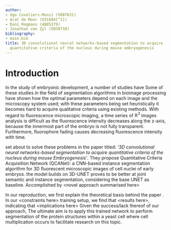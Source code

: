 ```yaml
---
author:
- Ugo Coveliers-Munzi (5007631)
- Aral de Moor (931604[^1])
- Dani Rogmans (4885279)
- Jonathan van Zyl (5039738)
bibliography:
- main.bib
title: 3D convolutional neural networks-based segmentation to acquire
  quantitative criteria of the nucleus during mouse embryogenesis
---
```


# Introduction

In the study of embryonic development, a number of studies have Some of
these studies in the field of segmentation algorithms in bioimage
processing have shown how the optimal parameters depend on each image
and the microscopy system used; with these parameters being set
heuristically it becomes hard to acquire qualitative criteria using
existing methods. With regard to fluorescence microscopic imaging, a
time series of $\mathbb R^3$ images analysis is difficult as the
fluorescence intensity decreases along the z-axis, because the innermost
part of the embryo is not fully transparent. Furthermore, fluorophore
fading causes decreasing fluorescence intensity with time.

set about to solve these problems in the paper titled: *‘3D
convolutional neural networks-based segmentation to acquire quantitative
criteria of the nucleus during mouse Embryogenesis’*. They propose
Quantitative Criteria Acquisition Network (QCANet): a CNN-based instance
segmentation algorithm for 3D fluorescent microscopic images of cell
nuclei of early embryos. the model builds on 3D-UNET proves to be better
at joint semantic and instance segmentation, considering the base UNET
as baseline. Accomplished by \<novel approach summarised here\>

In our reproduction, we first explain the theoretical basis behind the
paper . In our \<constraints here\> training setup, we find that
\<results here\>, indicating that \<implications here\> Given the
success/lack thereof of our approach, The ultimate aim is to apply this
trained network to perform segmentation of the protein structures within
a yeast cell where cell multiplication occurs to facilitate research on
this topic.
<!-- 
# Background

In the world of image processing, semantic segmentation maps a part of
an image to a class. E.g. in , the cat, trees, sky and ground are shown.
Whereas, instance segmentation partitions this class into distinct
individual instances. For example shows who the people are divided into
individual persons,

<figure id="fig:instance-segmentation">
<figure id="fig:semantic-segmentation">
<img src="figures/SEGMENT_SEMANTIC.png" style="height:3cm" />
<figcaption>Semantic Segmentation <span class="citation"
data-cites="SemanticSeg"></span></figcaption>
</figure>
<figure id="fig:instance-segmentation">
<img src="figures/INSTANCESEGMENTATION.png" style="height:3cm" />
<figcaption>Instance and Semantic Segmentation <span class="citation"
data-cites="Folio3SemanticVsInstance"></span></figcaption>
</figure>
<figcaption>Instance and Semantic Segmentation <span class="citation"
data-cites="Folio3SemanticVsInstance"></span></figcaption>
</figure>

# Approach

<figure id="fig:segmentation-pipeline">
<img src="figures/QCANet_architecture.png" />
<figcaption>Segmentation Pipeline</figcaption>
</figure>

## QCANet Architecture

The QCANet architecture consists of two neural networks which, when
combined, can perform instance segmentation of the nuclei. Namely, the
Nuclear Segmentation Network (NSN) and the Nuclear Detection Network
(NDN). These two networks operate on the input individually, as seen in
<a href="#fig:segmentation-pipeline" data-reference-type="autoref"
data-reference="fig:segmentation-pipeline">[fig:segmentation-pipeline]</a>,
and their outputs are then combined in the post processing phase.

The primary objective of the NSN is to segment the nuclear regions (from
the background) in the images. In other words, it must detect all voxels
in the 3D image belonging to nuclei. This network outputs a binary mask
which covers all the detected nuclei in the 3D image by using a series
of 3D convolutional layers, max pooling layers aswell as deconvolution
and concatenation (an output from a previous downsampling layer is
concatenated with the output at the current, upsampled layer to ensure
that enough information is present when upscaling by adding back
features found in previous layers) layers based on the UNET-3D
architecture. The final layer is then passed through a softmax function
to convert the numerical output into values between 0 and 1 denoting the
probability that the specific voxel represents part of a nucleus.

The primary objective of the NDN is to output a mask with the
coordinates of the nuclear center of each nucleus present in the 3D
image. This, when combined with the output of the NSN allows the QCANet
to perform instance segmentation on individual nuclei. As with the NSN
the architecture is based on the UNET-3D architecture and, although many
more layers are used, they can once again be broken down into
convolutional, max pooling, deconvolution and concatenation layers. As
in the NSN, the output is passed through a softmax function.  

## Pre-Processing

As we are reproducing the authors’ works and aim to achieve similar
results, we emulated their exact pre-processing steps, which consist of
interpolation and mirror padding. First, we interpolate the given images
in the dataset. Depending on the microscopy approach and manufacturer,
3D images do not usually come in the form of a 1:1:1 ratio. In most
cases, interpolation is needed to account for higher z dimension ratios.
Another pre-processing step we perform is padding, which is done to
ensure that all images are of the same size. As the background around
the edges is slightly noisy and does not consist of strictly zero
values, mirror padding seems to be most appropriate to end up with a
consistent processed image.

However, the authors of QCANet propose and implement heavy data
augmentation, which comes maninly in the form of image flipping along
the *x* and *y* dimensions. This is most likely done because the
datasets available on cell embryogenesis usually consist of a times
series of a few frames, and more data is needed to properly train the
model. 3D data could also require a more extensive dataset compare to 2D
images because of the curse of dimensionality; in this case, data
augmentation is a helpful step to combat this problem. In our case, we
found that following the data augmentation steps the paper proposed made
the training take at least 4 times as long. Given the limited amount of
time to reproduce the project, and the extra training time overhead that
data augmentation added, we decided against following this
pre-processing step.

## Post-Processing

When the outputs of the the NSN and NDN are found, there need to be
combined, the way chosen to do this is marker-based watershed
transformation. Before the transformation the mirror padding is removed
from the image and it is re-interpolated to restore it’s original
resolution.

Watershed take in ground truth makers, which are the output of the NDN;
indicating the centres of the nuclei.The NSN is used to segment the NSN,
then marker-based watershed "floods" the central markers to accurately
separate each nucleus. The use of the NDN markers prevents
over-segmentation as flood is less likely to be affected by noise or
artifacts, improving accuracy of the segmentation; essential for
acquiring quantitative criteria from the divided image (i.e.) due to a
more accurate instance segmentation. An illustrative example of this
process is shown in
<a href="#fig:watershed" data-reference-type="autoref"
data-reference="fig:watershed">[fig:watershed]</a>.

<figure id="fig:watershed">
<img src="figures/WaterShed.png" />
<figcaption>Marker Based Water Shed <span class="citation"
data-cites="MathWorksWatershed"></span></figcaption>
</figure>

# Experiment Setup

## 3D Cell Dataset

The dataset consists of a series of frames, each one of them being a 3D
image of cells. The entire series of frames, when appended and watched
as a short film, shows the cells’ movements and their process of
splitting.

Although our network was trained on this specific dataset, inference can
be done on all datasets with similar 3D images of cells. However, our
current codebase was only tested on *.tiff* files, which are made of 2D
frames that are stacked on top of each other to create a 3D image.
Adjustments would most likely have to be made to run inference if the
input file format were different.

## Training Setup

Before training, the data must be preprocessed to ensure the required
format for the network. This starts by normalising the voxels to take
values between 0 and 1. This is then followed by first adding
zero-padding to the image borders to ensure all images are square (will
be explained later) as well as applying mirror padding to the outermost
64 pixels on each x-y slice of the image to ensure the convolution can
be applied to the edges of the image without losing information. After
this, the images are interpolated 2.1875 in the z direction (i.e extra
slices are generated in the z direction) by using bicubic interpolation
to ensure an isotropic resolution (initially the resolution is
0.8:0.8:1.75 $\mu m$.

### Training Dice Loss

For both the NSN and NDN, the loss function used is called the dice
loss. The Dice loss is a common loss function for image segmentation
which measures the overlap between the predicted and target masks. In
addition, the dice loss also solves another important problem; the
unbalance between the labels (the number of pixels or voxels in the
background and objects). In the segmentation task, it is often a problem
that labels (the number of pixels or voxels in the background and
objects) are not balanced; the use of dice loss function as an objective
function can suppress the influence of dataset label imbalance.

For boolean data (0 or 1) the equation is as follows
$$DL = 1- DC = 1 - \frac{2 \cdot TP}{|y| + |\hat{y}|}$$

### NSN and NDN Hyperparameters

Having defined the loss function used in training, the actual training
of the networks was done. The hyperparameters and optimization algorithm
used for both networks can be found in
<a href="#tab:hyper_summary" data-reference-type="autoref"
data-reference="tab:hyper_summary">[tab:hyper_summary]</a>. It must be
noted that the learning rate for the NSN was increased compared to the
paper as when using the learning rate described in the paper the loss
would not decrease while training.

<div id="tab:hyper_summary">

|               | **NSN** | **NDN** |
|:-------------:|:-------:|:-------:|
|   Optimizer   |   SGD   |   SGD   |
| Learning rate |   0.1   |   0.1   |
|  Batch Size   |    4    |    4    |
|  num Epochs   |   80    |   150   |

The hyperparameters used to train each model

</div>

## Evaluation Metrics

The intersection of Union (IoU) is a metric which measures the overlap
between bounding boxes: one from the network and one the ground truth.
Conventionally this is used to measure false positive (FP) or false
negative (FN) rates, however it cannot identify instance segmentation as
it looks at all the cells.

$$IoU = \frac{TP}{TP + FP + FN}
    \label{eq:IoU}$$

<img src="figures/IoU_png.png" style="height:3cm" alt="image" />
<span id="fig:iou" label="fig:iou"></span>

Semantic Evaluation using Geodesic distances or SEG reviews the accuracy
of the image segmentation, as in how closely the segmentation from the
network matches that of the ground truth segmentation.
<a href="#eq:SEG" data-reference-type="autoref"
data-reference="eq:SEG">[eq:SEG]</a> is the mathematical notation for
SEG, in essence it is the sum over all ground truths, where for each one
the maximum IoU is computed with respect to the prediction of the
network, before being normalised by the total number of predictions.
Here it evaluates the absence of FNs.

$$SEG = \sum_{j}^{N_i} \frac{1}{N_i}  \max_i IoU(y_i, y_j^*)$$

The Mean Unweighted Coverage (MUCov), is alike to SEG however in the
perspective of the predicted output, as shown by
<a href="#eq:MUCov" data-reference-type="autoref"
data-reference="eq:MUCov">[eq:MUCov]</a>. Here it evaluates the absence
of FPs.

$$MUCov = \sum_{i}^{N_j} \frac{1}{N_j}  \max_j IoU(y_i, y_j^*)$$

For information on the nomenclature used, see Equation 4,5 and 6 of the
paper.  

# Results

# Learning curves

Figure 5 and 6 below show the learning curves for the NSN and the NDN
training and validation loss per epoch, respectively.

<img src="figures/nsn_loss.jpeg" alt="image" />
<img src="figures/ndn_loss.jpeg" alt="image" />

## Quantitative results compared to the original paper

After training our two networks and implementing the post-processing
steps, it was time to evalute is against the original paper. For the
three previously mentioned metrics, we ran inference on our version of
the QCANet, over all images in the test set. The results, as compared to
the original QCANet, can be seen in Table 3.

<div id="tab:hyper_summary">

|                    |  IoU  |  SEG  | MuCov |
|:------------------:|:-----:|:-----:|:-----:|
|  Original QCANet   | 0.746 | 0.710 | 0.721 |
| Our implementation | 0.503 | 0.155 | 0.079 |

Our network run and evaluated on three segmentation metrics vs. the
results of the original paper

</div>

From Table 2, we can see that our results are definitely far worse than
those of the paper, specifically for the SEG and MuCov metrics. Since
the IoU for our implementation is quite good and it is a semantic
segmentation metric, it is clear that the NDN is the component that is
lacking. In the next section, some discussion around why this
discrepancy happened will take place.

Although we achieved much worse quantitative results than the original
paper, we are quite happy with the way the output images look, in a
visual sense. Here are some examples, for different images in the test
set:

# Discussion

## Limitations

Although the QCAnet was correclty implemented, in the sense that we can
now perform satisfactory instance segmentation on 3D images of cells,
the quantitative results we achieved are not very close to the paper and
lack to varrying degrees in all three metrics.

Implementing the NSN and the NDN were not daunting tasks, and we were
able to get the architectures correct within a few hours. The most time
consuming task was training, which required us to tweak parameters
multiple times, run multiple training runs that stop early, and
experiment until we got satisfactory training curves. Given that we had
limited time and limited Kaggle credits to train, we did not implement
data augmentation, which would have quadrupled the number of training
instances in our dataset and most likely led to even better results.
This is most likely the biggest gap between our implementation and the
paper’s implementation.

This discrepancy in results can come also from limitations which are in
general due to inconsistencies in the paper and personal choices we made
in order to get a working result instead of a very precise one. The
inconsistencies in the paper and the choices we made with regards to
hyperparameters are discussed in the next section.

## Reproducibility Assessment

Although the paper tried to be detailed and precise with regards to
their approach, there are many changes we had to make to achieve
acceptable results. Many of their choices are not well motivated, and
reproducing their entire instance segmentation pipeline requires a lot
of trial and error.

For researchers trying to reproduce the approach proposed by the paper,
we suggest that they do not worry about the exact hyperparameters and
architectures they use. Instead, focus just on having two working
semantic segmentation networks - one for the cells and one for the cell
centers. The method of combining the output of two semantic segmentation
networks using marker-based watershed to perform instance segmentation
on 3D cells is indeed valid and it works well, but the hyperparameter
choice should be left to the person implementing and not copied from the
paper.

Leaving the choice of hyperparameters and architectures to the person
reproducing the method is especially important in the case of the NDN.
Here, the paper proposes a huge network that has too many steps in the
down (convolutional and max pool) direction and in the upwards
(convolution and upsample) directions. Such a large has millions of more
parameters than the standard 3D Unet and is not needed. If the goal were
to reproduce the approach to an acceptable level and not the results
specifically, we recommend a standard 3D Unet for the NDN.

The paper also uses strange hyperparameters that are not well motivated,
like a kernel size of 5 for the NDN which is not standard. The
architecture mentioned uses kernel sizes of 5, a padding of 1 and a
stride of 1 for each upsampling step. However, such a combination of
kernel sizes, padding and stride downsamples the input by 1 pixel on
each side after each step. In order to remedy this, the last
convolutional layer should have a padding of 4, but the paper shows a
padding of 0 for that layer. The architecture of the NDN is therefore
not even consistent, and we were left with the choice between changing
the kernel size to 3 or adding a padding of 4 to the last layer. In the
end, we changed the kernel size of each convolutional layer in the NDN
to 3.

Here is the full list of hyperparameters we unfortunately had to specify
differently in order to get acceptable instance segmentation results:

- Optimizer: the paper proposed Adam as an optimizer for the NDN, which
  can be more stable than SGD thanks to the momentum and RMSprop
  mechanisms. We used SGD for the NDN, which was the only optimizer
  where the IoU was able to increase. This is most likely because the
  search space of the NDN - given its number of parameters - is massive,
  and the high variance that SGD suffers can actually be an advantage in
  this case.

- Learning rate: Instead of 0.01, we actually used a very high learning
  rte of 0.1. It seems as though the search space is very flat, and a
  lot of iterations are needed to reach areas of high gradients. A
  learning rate of 0.1 sped up the process of reaching points where the
  dice loss would decrease.

- NDN architecture: as previously mentioned, the NDN was modified to
  have a kernel size of 3 instead of a kernel size of 5.

- Data augmentation: unlike the paper, we perform no data augmentation
  because it makes the process of training too time consuming given the
  amount of time and Kaggle credits we had to train our models.

- Number of epochs: the NSN was starting to overfit very easily after 60
  or so epochs, and the test accuracy was not decreasing. We therefore
  opted for 80 epochs instead of 150.

As for comparing the results of the QCAnet with current
state-of-the-arts methods in instance segmentation, only Mask-RCNN can
be used in a fair comparison using the metrics stated. The paper weirdly
compares their approach to the traditional 3D-Unet, which makes no sense
because the traditional 3D-Unet is designed for semantic segmentation
and not instance segmentation.

# Conclusion

The authors of QCAnet propose a great novel approach to instance
segmentation that combines two semantic segmentation networks and
post-processing in the form of marker-based watershed, and we were able
to reproduce the method successfully. However, a lot of choices had to
be made by us instead of blindly following the choices of the authors,
and an exact reproduction is therefore not very easy to achieve.

[^1]: Employee Number -->
